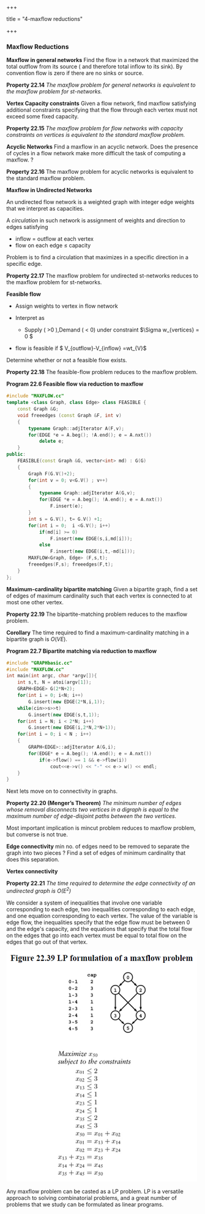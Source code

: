 +++

title = "4-maxflow reductions"

+++

### Maxflow Reductions

**Maxflow in general networks** Find the flow in a network that maximized the total outflow from its source ( and therefore total inflow to its sink). By convention flow is zero if there are no sinks or source.

**Property 22.14** *The maxflow problem for general networks is equivalent to the maxflow problem for st-networks.*

**Vertex Capacity constraints** Given a flow network, find maxflow satisfying additional constraints specifying that the flow through each vertex must not exceed some fixed capacity.

**Property 22.15** *The maxflow problem for flow networks with capacity constraints on vertices is equivalent to the standard maxflow problem.*

**Acyclic Networks** Find a maxflow in an acyclic network. Does the presence of cycles in a flow network make more difficult the task of computing a maxflow. ?

**Property 22.16** The maxflow problem for acyclic networks is equivalent to the standard maxflow problem.

**Maxflow in Undirected Networks**

An undirected flow network is a weighted graph with integer edge weights that we interpret as capacities.

A *circulation* in such network is assignment of weights and direction to edges satisfying

- inflow = outflow at each vertex
- flow on each edge $\le$ capacity

Problem is to find a circulation that maximizes in a specific direction in a specific edge.

**Property 22.17** The maxflow problem for undirected st-networks reduces to the maxflow problem for st-networks.

**Feasible flow**

- Assign weights to vertex in flow network
- Interpret as
  - Supply ( >0 ),Demand ( < 0) under constraint $\Sigma w_{vertices} = 0 $

- flow is feasible if  $ V_{outflow}-V_{inflow} =wt_{V}$

Determine whether or not a feasible flow exists.

**Property 22.18** The feasible-flow problem reduces to the maxflow problem.

**Program 22.6 Feasible flow via reduction to maxflow**

````c++
#include "MAXFLOW.cc"
template <class Graph, class Edge> class FEASIBLE {
    const Graph &G;
    void freeedges (const Graph &F, int v)
    {
        typename Graph::adjIterator A(F,v);
        for(EDGE *e = A.beg(); !A.end(); e = A.nxt())
            delete e;
    }
public:
	FEASIBLE(const Graph &G, vector<int> md) : G(G)
    {
        Graph F(G.V()+2);
        for(int v = 0; v<G.V() ; v++)
        {
            typename Graph::adjIterator A(G,v);
        	for(EDGE *e = A.beg(); !A.end(); e = A.nxt())
            	F.insert(e);
        }
        int s = G.V(), t= G.V() +1;
        for(int i = 0;  i <G.V(); i++)
            if(md[i] >= 0)
				F.insert(new EDGE(s,i,md[i]));
        	else
		        F.insert(new EDGE(i,t,-md[i]));
        MAXFLOW<Graph, Edge> (F,s,t);
        freeedges(F,s); freeedges(F,t);
    }
};
````

 **Maximum-cardinality bipartite matching** Given a bipartite graph, find a set of edges of maximum cardinality such that each vertex is connected to at most one other vertex.

**Property 22.19** The bipartite-matching problem reduces to the maxflow problem.

**Corollary** The time required to find a maximum-cardinality matching in a bipartite graph is $O(V E)$.

**Program 22.7 Bipartite matching via reduction to maxflow**

````c++
#include "GRAPHbasic.cc"
#include "MAXFLOW.cc"
int main(int argc, char *argv[]){
    int s,t, N = atoi(argv[1]);
    GRAPH<EDGE> G(2*N+2);
    for(int i = 0; i<N; i++)
        G.insert(new EDGE(2*N,i,1));
    while(cin>>s>>t)
        G.insert(new EDGE(s,t,1));
    for(int i = N; i < 2*N; i++)
        G.insert(new EDGE(i,2*N,2*N+1));
    for(int i = 0; i < N ; i++)
    {
        GRAPH<EDGE>::adjIterator A(G,i);
        for(EDGE* e = A.beg(); !A.end(); e = A.nxt())
            if(e->flow() == 1 && e->flow(i))
                cout<<e->v() << "-" << e-> w() << endl;
    }
}
````

Next lets move on to connectivity in graphs.

**Property 22.20 (Menger’s Theorem)** *The minimum number of edges whose removal disconnects two vertices in a digraph is equal to the maximum number of edge-disjoint paths between the two vertices.*

Most important implication is mincut problem reduces to maxflow problem, but converse is not true.

**Edge connectivity** min no. of edges need to be removed to separate the graph into two pieces ? Find a set of edges of minimum cardinality that does this separation.

**Vertex connectivity**

**Property 22.21** *The time required to determine the edge connectivity of an undirected graph is $O(E^2)$*

We consider a system of inequalities that involve one variable corresponding to each edge, two inequalities corresponding to each edge, and one equation corresponding to each vertex. The value of the variable is edge flow, the inequalities specify that the edge flow must be between 0 and the edge's capacity, and the equations that specify that the total flow on the edges that go into each vertex must be equal to total flow on the edges that go out of that vertex.

![image-20210120100000256](4_maxflow_reductions.assets/image-20210120100000256.png)

Any maxflow problem can be casted as a LP problem. LP is a versatile approach to solving combinatorial problems, and a great number of problems that we study can be formulated as linear programs.

